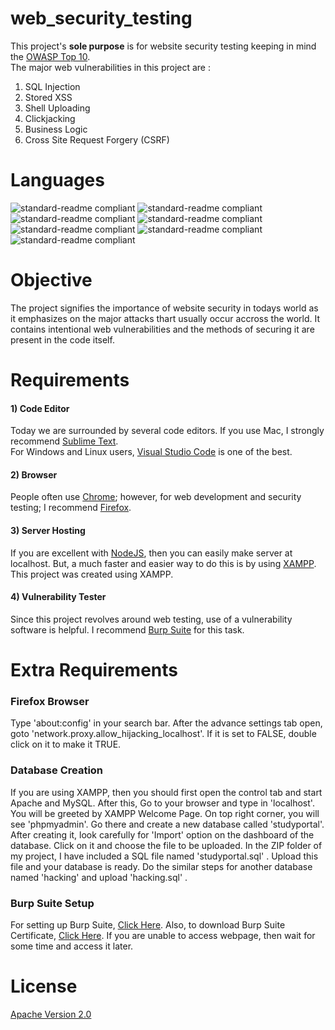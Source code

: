 # web_security_testing
This project's **sole purpose** is for website security testing keeping in mind the [OWASP Top 10](https://www.cloudflare.com/learning/security/threats/owasp-top-10/).<br/>
The major web vulnerabilities in this project are :<br/>
1) SQL Injection<br/>
2) Stored XSS<br/>
3) Shell Uploading<br/>
4) Clickjacking<br/>
5) Business Logic<br/>
6) Cross Site Request Forgery (CSRF)<br/>
# Languages<br/>
![standard-readme compliant](https://img.shields.io/badge/frontend-HTML5-orange.svg?style=flat-square)
![standard-readme compliant](https://img.shields.io/badge/frontend-CSS-blue.svg?style=flat-square)
![standard-readme compliant](https://img.shields.io/badge/frontend-Bootstrap-blueviolet.svg?style=flat-square)
![standard-readme compliant](https://img.shields.io/badge/frontend-Javascript-yellow.svg?style=flat-square)<br/>
![standard-readme compliant](https://img.shields.io/badge/backend-PHP-906EDA.svg?style=flat-square)
![standard-readme compliant](https://img.shields.io/badge/backend-Ajax-0E8AEE.svg?style=flat-square)
![standard-readme compliant](https://img.shields.io/badge/backend-SQL-F0BD2C.svg?style=flat-square)<br/>
# Objective<br/>
The project signifies the importance of website security in todays world as it emphasizes on the major attacks thart usually occur accross the world. It contains intentional web vulnerabilities and the methods of securing it are present in the code itself. <br/>
# Requirements<br/>
#### 1) Code Editor<br/>
Today we are surrounded by several code editors. If you use Mac, I strongly recommend [Sublime Text](https://www.sublimetext.com/). <br/>
For Windows and Linux users, [Visual Studio Code](https://code.visualstudio.com/) is one of the best.<br/>
#### 2) Browser<br/>
People often use [Chrome](https://www.google.com/chrome/); however, for web development and security testing; I recommend [Firefox](https://www.mozilla.org/en-US/firefox/new/).<br/>
#### 3) Server Hosting
If you are excellent with [NodeJS](https://nodejs.org/en/), then you can easily make server at localhost. But, a much faster and easier way to do this is by using [XAMPP](https://www.apachefriends.org/download.html). This project was created using XAMPP.
#### 4) Vulnerability Tester
Since this project revolves around web testing, use of a vulnerability software is helpful. I recommend [Burp Suite](https://portswigger.net/burp) for this task. <br/>
# Extra Requirements<br/>
### Firefox Browser<br/>
Type 'about:config' in your search bar. After the advance settings tab open, goto 'network.proxy.allow_hijacking_localhost'. If it is set to FALSE, double click on it to make it TRUE.<br/>
### Database Creation<br/>
If you are using XAMPP, then you should first open the control tab and start Apache and MySQL. After this, Go to your browser and type in 'localhost'. You will be greeted by XAMPP Welcome Page. On top right corner, you will see 'phpmyadmin'. Go there and create a new database called 'studyportal'. After creating it, look carefully for 'Import' option on the dashboard of the database. Click on it and choose the file to be uploaded. In the ZIP folder of my project, I have included a SQL file named 'studyportal.sql' . Upload this file and your database is ready. Do the similar steps for another database named 'hacking' and upload 'hacking.sql' .<br/>
### Burp Suite Setup
For setting up Burp Suite, [Click Here](https://support.portswigger.net/customer/portal/articles/1783055-configuring-your-browser-to-work-with-burp). Also, to download Burp Suite Certificate, [Click Here](http://burp/). If you are unable to access webpage, then wait for some time and access it later.<br/>
# License
[Apache Version 2.0](https://www.apache.org/licenses/LICENSE-2.0)


